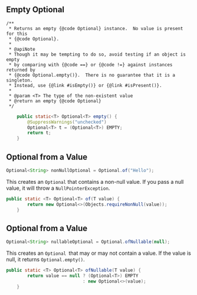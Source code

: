 ## Empty Optional

    /**
     * Returns an empty {@code Optional} instance.  No value is present for this
     * {@code Optional}.
     *
     * @apiNote
     * Though it may be tempting to do so, avoid testing if an object is empty
     * by comparing with {@code ==} or {@code !=} against instances returned by
     * {@code Optional.empty()}.  There is no guarantee that it is a singleton.
     * Instead, use {@link #isEmpty()} or {@link #isPresent()}.
     *
     * @param <T> The type of the non-existent value
     * @return an empty {@code Optional}
     */
```java
    public static<T> Optional<T> empty() {
        @SuppressWarnings("unchecked")
        Optional<T> t = (Optional<T>) EMPTY;
        return t;
    }
```

## Optional from a Value
```java
Optional<String> nonNullOptional = Optional.of("Hello");
```
This creates an `Optional` that contains a non-null value. If you pass a null value, it will throw a `NullPointerException`.

```java
public static <T> Optional<T> of(T value) {
        return new Optional<>(Objects.requireNonNull(value));
    }
```

## Optional from a Value
```java
Optional<String> nullableOptional = Optional.ofNullable(null);
```
This creates an `Optional `that may or may not contain a value. If the value is null, it returns `Optional.empty()`.

```java
public static <T> Optional<T> ofNullable(T value) {
        return value == null ? (Optional<T>) EMPTY
                             : new Optional<>(value);
    }
```